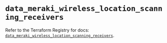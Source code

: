 # `data_meraki_wireless_location_scanning_receivers`

Refer to the Terraform Registry for docs: [`data_meraki_wireless_location_scanning_receivers`](https://registry.terraform.io/providers/ciscodevnet/meraki/1.7.1/docs/data-sources/wireless_location_scanning_receivers).
